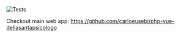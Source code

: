 ![Tests](https://github.com/carloeusebi/python-dsp/actions/workflows/tests.yml/badge.svg)

Checkout main web app: https://github.com/carloeusebi/php-vue-dellasantapsicologo
